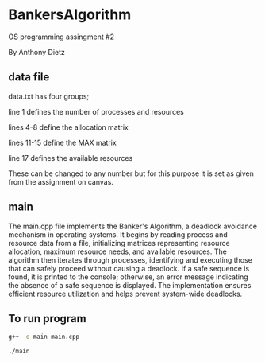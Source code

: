 # BankersAlgorithm
OS programming assingment #2

By Anthony Dietz

## data file
data.txt has four groups;

line 1 defines the number of processes and resources

lines 4-8 define the allocation matrix

lines 11-15 define the MAX matrix

line 17 defines the available resources

These can be changed to any number but for this purpose it is set as given from the assignment on canvas.

## main
The main.cpp file implements the Banker's Algorithm, a deadlock avoidance mechanism in operating systems. It begins by reading process and resource data from a file, initializing matrices representing resource allocation, maximum resource needs, and available resources. The algorithm then iterates through processes, identifying and executing those that can safely proceed without causing a deadlock. If a safe sequence is found, it is printed to the console; otherwise, an error message indicating the absence of a safe sequence is displayed. The implementation ensures efficient resource utilization and helps prevent system-wide deadlocks.

## To run program
```bash
g++ -o main main.cpp

./main
```







